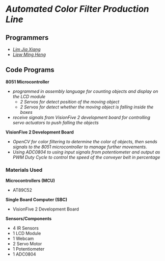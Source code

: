 # _Automated Color Filter Production Line_

## Programmers
- _[Lim Jia Xiang]()_
- _[Liew Ming Heng](https://github.com/MH-Electronic)_

## Code Programs
**8051 Microcontroller**
- _programmed in assembly language for counting objects and display on the LCD module_
  - _2 Servos for detect position of the moving object_
  - _2 Servos for detect whether the moving object is falling inside the boxes_ 
- _receive signals from VisionFive 2 development board for controlling servo actuators to push falling the objects_

**VisionFive 2 Development Board**
- _OpenCV for color filtering to determine the color of objects, then sends signals to the 8051 microcontroller to manage further movements._
- _Using ADC0804 to using input signals from potentiometer and output as PWM Duty Cycle to control the speed of the conveyer belt in percentage_

### Materials Used
**Microcontrollers (MCU)**
- AT89C52

**Single Board Computer (SBC)**
- VisionFive 2 Development Board

**Sensors/Components**
- 4 IR Sensors
- 1 LCD Module
- 1 Webcam
- 2 Servo Motor
- 1 Potentiometer
- 1 ADC0804


